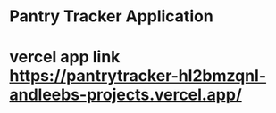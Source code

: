 # Pantry Tracker Application 
# vercel app link https://pantrytracker-hl2bmzqnl-andleebs-projects.vercel.app/
